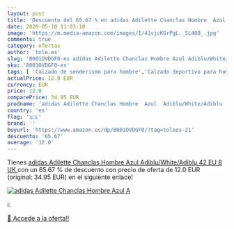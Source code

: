```yaml
---
layout: post
title: 'Descuento del 65.67 % en adidas Adilette Chanclas Hombre  Azul  A'
date: 2020-05-10 11:03:10
image: 'https://m.media-amazon.com/images/I/41vjcKGrPgL._SL400_.jpg'
comments: true
category: ofertas
author: 'tole.es'
slug: 'B001OVDGF0-es adidas Adilette Chanclas Hombre Azul Adiblu/White/Adiblu...'
sku: 'B001OVDGF0-es'
tags: [ 'Calzado de senderismo para hombre','Calzado deportivo para hombre','Chanclas y sandalias de piscina para hombre','Zapatillas de senderismo para hombre','Zapatillas y calzado deportivo para hombre','Zapatos','Zapatos para hombre','Zapatos y complementos','chanclas', ]
actualPrice: 12.0 EUR
currency: EUR
price: 12.0
comparePrice: 34.95 EUR
prodname: 'adidas Adilette Chanclas Hombre  Azul  Adiblu/White/Adiblu   42 EU  8 UK '
country: 'es'
flag: '🇪🇸'
brand: ''
buyurl: 'https://www.amazon.es/dp/B001OVDGF0/?tag=tolees-21'
descuento: '65.67'
average: '12.0'
---
```


Tienes [adidas Adilette Chanclas Hombre  Azul  Adiblu/White/Adiblu   42 EU  8 UK ](https://www.amazon.es/dp/B001OVDGF0/?tag=tolees-21) con un 65.67 % de descuento con precio de oferta de 12.0 EUR (original: 34.95 EUR) en el siguiente enlace!

[![adidas Adilette Chanclas Hombre  Azul  A](https://m.media-amazon.com/images/I/41vjcKGrPgL._SL400_.jpg)](https://www.amazon.es/dp/B001OVDGF0/?tag=tolees-21)

ℹ️:


[🛒 Accede a la oferta!!](https://www.amazon.es/dp/B001OVDGF0/?tag=tolees-21)
